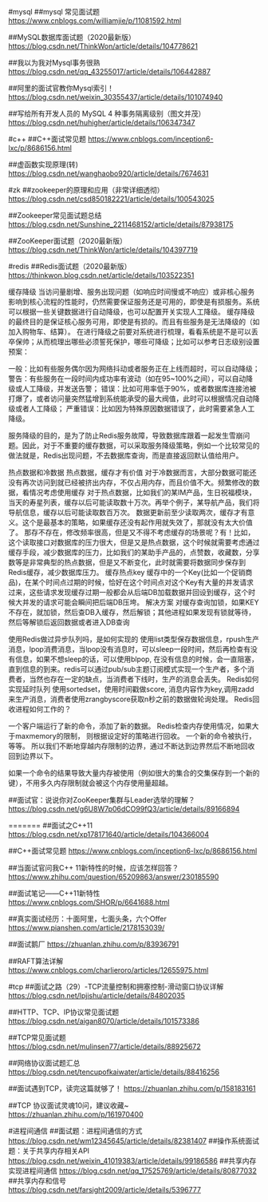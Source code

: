 #mysql
##mysql 常见面试题
https://www.cnblogs.com/williamjie/p/11081592.html

##MySQL数据库面试题（2020最新版）
https://blog.csdn.net/ThinkWon/article/details/104778621

##我以为我对Mysql事务很熟
https://blog.csdn.net/qq_43255017/article/details/106442887

##阿里的面试官教你Mysql索引！
https://blog.csdn.net/weixin_30355437/article/details/101074940

##写给所有开发人员的 MySQL 4 种事务隔离级别（图文并茂）
https://blog.csdn.net/huhigher/article/details/106347347

#c++
##C++面试常见题
https://www.cnblogs.com/inception6-lxc/p/8686156.html

##虚函数实现原理(转)
https://blog.csdn.net/wanghaobo920/article/details/7674631

#zk
##zookeeper的原理和应用（非常详细透彻）
https://blog.csdn.net/csd850182221/article/details/100543025

##Zookeeper常见面试题总结
https://blog.csdn.net/Sunshine_2211468152/article/details/87938175

##ZooKeeper面试题（2020最新版）
https://blog.csdn.net/ThinkWon/article/details/104397719


#redis
##Redis面试题（2020最新版）
https://thinkwon.blog.csdn.net/article/details/103522351

缓存降级
当访问量剧增、服务出现问题（如响应时间慢或不响应）或非核心服务影响到核心流程的性能时，仍然需要保证服务还是可用的，即使是有损服务。系统可以根据一些关键数据进行自动降级，也可以配置开关实现人工降级。
缓存降级的最终目的是保证核心服务可用，即使是有损的。而且有些服务是无法降级的（如加入购物车、结算）。
在进行降级之前要对系统进行梳理，看看系统是不是可以丢卒保帅；从而梳理出哪些必须誓死保护，哪些可降级；比如可以参考日志级别设置预案：

一般：比如有些服务偶尔因为网络抖动或者服务正在上线而超时，可以自动降级；
警告：有些服务在一段时间内成功率有波动（如在95~100%之间），可以自动降级或人工降级，并发送告警；
错误：比如可用率低于90%，或者数据库连接池被打爆了，或者访问量突然猛增到系统能承受的最大阀值，此时可以根据情况自动降级或者人工降级；
严重错误：比如因为特殊原因数据错误了，此时需要紧急人工降级。

服务降级的目的，是为了防止Redis服务故障，导致数据库跟着一起发生雪崩问题。因此，对于不重要的缓存数据，可以采取服务降级策略，例如一个比较常见的做法就是，Redis出现问题，不去数据库查询，而是直接返回默认值给用户。


热点数据和冷数据
热点数据，缓存才有价值
对于冷数据而言，大部分数据可能还没有再次访问到就已经被挤出内存，不仅占用内存，而且价值不大。频繁修改的数据，看情况考虑使用缓存
对于热点数据，比如我们的某IM产品，生日祝福模块，当天的寿星列表，缓存以后可能读取数十万次。再举个例子，某导航产品，我们将导航信息，缓存以后可能读取数百万次。
数据更新前至少读取两次，缓存才有意义。这个是最基本的策略，如果缓存还没有起作用就失效了，那就没有太大价值了。
那存不存在，修改频率很高，但是又不得不考虑缓存的场景呢？有！比如，这个读取接口对数据库的压力很大，但是又是热点数据，这个时候就需要考虑通过缓存手段，减少数据库的压力，比如我们的某助手产品的，点赞数，收藏数，分享数等是非常典型的热点数据，但是又不断变化，此时就需要将数据同步保存到Redis缓存，减少数据库压力。
缓存热点key
缓存中的一个Key(比如一个促销商品)，在某个时间点过期的时候，恰好在这个时间点对这个Key有大量的并发请求过来，这些请求发现缓存过期一般都会从后端DB加载数据并回设到缓存，这个时候大并发的请求可能会瞬间把后端DB压垮。
解决方案
对缓存查询加锁，如果KEY不存在，就加锁，然后查DB入缓存，然后解锁；其他进程如果发现有锁就等待，然后等解锁后返回数据或者进入DB查询


使用Redis做过异步队列吗，是如何实现的
使用list类型保存数据信息，rpush生产消息，lpop消费消息，当lpop没有消息时，可以sleep一段时间，然后再检查有没有信息，如果不想sleep的话，可以使用blpop, 在没有信息的时候，会一直阻塞，直到信息的到来。redis可以通过pub/sub主题订阅模式实现一个生产者，多个消费者，当然也存在一定的缺点，当消费者下线时，生产的消息会丢失。
Redis如何实现延时队列
使用sortedset，使用时间戳做score, 消息内容作为key,调用zadd来生产消息，消费者使用zrangbyscore获取n秒之前的数据做轮询处理。
Redis回收进程如何工作的？

一个客户端运行了新的命令，添加了新的数据。
Redis检查内存使用情况，如果大于maxmemory的限制， 则根据设定好的策略进行回收。
一个新的命令被执行，等等。
所以我们不断地穿越内存限制的边界，通过不断达到边界然后不断地回收回到边界以下。

如果一个命令的结果导致大量内存被使用（例如很大的集合的交集保存到一个新的键），不用多久内存限制就会被这个内存使用量超越。


##面试官：说说你对ZooKeeper集群与Leader选举的理解？
https://blog.csdn.net/g6U8W7p06dCO99fQ3/article/details/89166894

=======
##面试之C++11
https://blog.csdn.net/xp178171640/article/details/104366004

##C++面试常见题
https://www.cnblogs.com/inception6-lxc/p/8686156.html

##当面试官问我C++ 11新特性的时候，应该怎样回答？
https://www.zhihu.com/question/65209863/answer/230185590

##面试笔记——C++11新特性
https://www.cnblogs.com/SHOR/p/6641688.html

##真实面试经历：十面阿里，七面头条，六个Offer
https://www.pianshen.com/article/2178153039/

##面试鹅厂
https://zhuanlan.zhihu.com/p/83936791

##RAFT算法详解
https://www.cnblogs.com/charlieroro/articles/12655975.html

#tcp
##面试之路（29）-TCP流量控制和拥塞控制-滑动窗口协议详解
https://blog.csdn.net/lpjishu/article/details/84802035

##HTTP、TCP、IP协议常见面试题
https://blog.csdn.net/aigan8070/article/details/101573386

##TCP常见面试题
https://blog.csdn.net/mulinsen77/article/details/88925672

##网络协议面试题汇总
https://blog.csdn.net/tencupofkaiwater/article/details/88416256

##面试遇到TCP，读完这篇就够了！
https://zhuanlan.zhihu.com/p/158183161

##TCP 协议面试灵魂10问，建议收藏~
https://zhuanlan.zhihu.com/p/161970400

#进程间通信
##面试题：进程间通信的方式
https://blog.csdn.net/wm12345645/article/details/82381407
##操作系统面试题：关于共享内存相关API
https://blog.csdn.net/weixin_41019383/article/details/99186586
##共享内存实现进程间通信
https://blog.csdn.net/qq_17525769/article/details/80877032
##共享内存和信号
https://blog.csdn.net/farsight2009/article/details/5396777